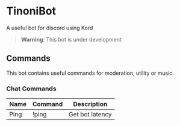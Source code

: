# TinoniBot

A useful bot for discord using Kord

> **Warning**: This bot is under development

## Commands

This bot contains useful commands for moderation, utility or music.

### Chat Commands

| Name | Command | Description     |
|------|---------|-----------------|
| Ping | !ping   | Get bot latency |